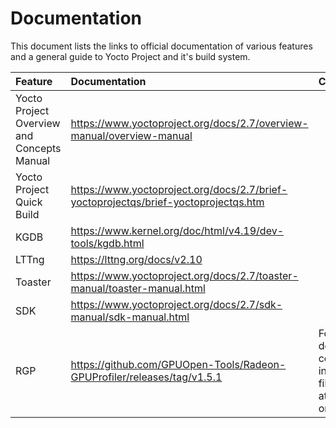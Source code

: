 # Documentation

This document lists the links to official documentation of various
features and a general guide to Yocto Project and it's build system.

| Feature                                    | Documentation                                                                       | Comments                                                         |
|:-------------------------------------------|:------------------------------------------------------------------------------------|:-----------------------------------------------------------------|
| Yocto Project Overview and Concepts Manual | https://www.yoctoproject.org/docs/2.7/overview-manual/overview-manual               |                                                                  |
| Yocto Project Quick Build                  | https://www.yoctoproject.org/docs/2.7/brief-yoctoprojectqs/brief-yoctoprojectqs.htm |                                                                  |
| KGDB                                       | https://www.kernel.org/doc/html/v4.19/dev-tools/kgdb.html                           |                                                                  |
| LTTng                                      | https://lttng.org/docs/v2.10                                                        |                                                                  |
| Toaster                                    | https://www.yoctoproject.org/docs/2.7/toaster-manual/toaster-manual.html            |                                                                  |
| SDK                                        | https://www.yoctoproject.org/docs/2.7/sdk-manual/sdk-manual.html                    |                                                                  |
| RGP                                        | https://github.com/GPUOpen-Tools/Radeon-GPUProfiler/releases/tag/v1.5.1             | Follow the docs contained in the .tgz file attached on this link |

